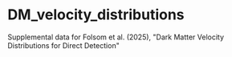 # DM_velocity_distributions
 Supplemental data for Folsom et al. (2025), "Dark Matter Velocity Distributions for Direct Detection" 
